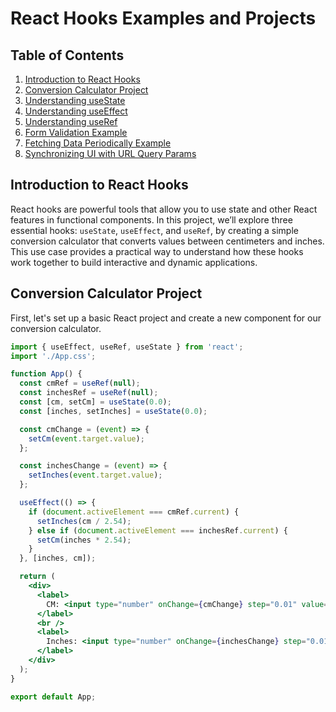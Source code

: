 # React Hooks Examples and Projects

## Table of Contents

1. [Introduction to React Hooks](#introduction-to-react-hooks)
2. [Conversion Calculator Project](#conversion-calculator-project)
3. [Understanding useState](#understanding-usestate)
4. [Understanding useEffect](#understanding-useeffect)
5. [Understanding useRef](#understanding-useref)
6. [Form Validation Example](#form-validation-example)
7. [Fetching Data Periodically Example](#fetching-data-periodically-example)
8. [Synchronizing UI with URL Query Params](#synchronizing-ui-with-url-query-params)

## Introduction to React Hooks

React hooks are powerful tools that allow you to use state and other React features in functional components. In this project, we’ll explore three essential hooks: `useState`, `useEffect`, and `useRef`, by creating a simple conversion calculator that converts values between centimeters and inches. This use case provides a practical way to understand how these hooks work together to build interactive and dynamic applications.

## Conversion Calculator Project

First, let's set up a basic React project and create a new component for our conversion calculator.

```jsx
import { useEffect, useRef, useState } from 'react';
import './App.css';

function App() {
  const cmRef = useRef(null);
  const inchesRef = useRef(null);
  const [cm, setCm] = useState(0.0);
  const [inches, setInches] = useState(0.0);

  const cmChange = (event) => {
    setCm(event.target.value);
  };

  const inchesChange = (event) => {
    setInches(event.target.value);
  };

  useEffect(() => {
    if (document.activeElement === cmRef.current) {
      setInches(cm / 2.54);
    } else if (document.activeElement === inchesRef.current) {
      setCm(inches * 2.54);
    }
  }, [inches, cm]);

  return (
    <div>
      <label>
        CM: <input type="number" onChange={cmChange} step="0.01" value={cm} ref={cmRef} />
      </label>
      <br />
      <label>
        Inches: <input type="number" onChange={inchesChange} step="0.01" value={inches} ref={inchesRef} />
      </label>
    </div>
  );
}

export default App;
